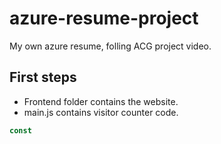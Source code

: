 # azure-resume-project
My own azure resume, folling ACG project video.

## First steps
- Frontend folder contains the website.
- main.js contains visitor counter code.

```js
const
```
